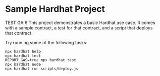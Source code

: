 # Sample Hardhat Project
TEST GA   6
This project demonstrates a basic Hardhat use case. It comes with a sample contract, a test for that contract, and a script that deploys that contract.

Try running some of  the following tasks:

```shell
npx hardhat help
npx hardhat test
REPORT_GAS=true npx hardhat test
npx hardhat node
npx hardhat run scripts/deploy.js
```
